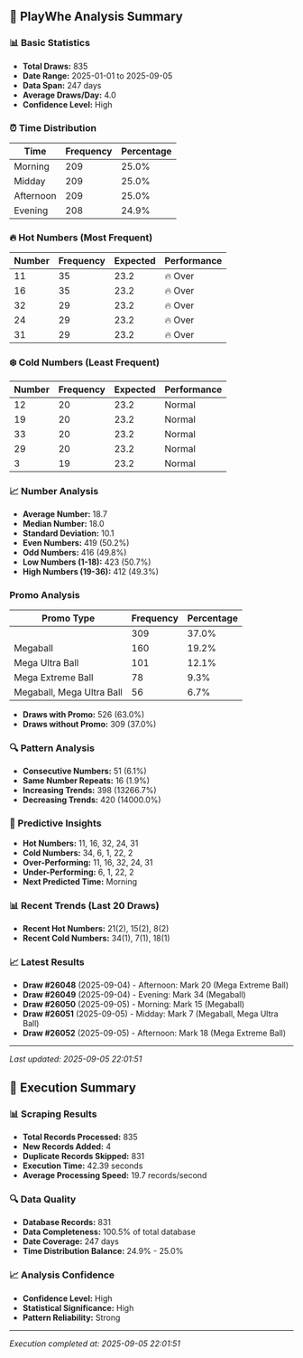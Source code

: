 
## 🎯 PlayWhe Analysis Summary

### 📊 Basic Statistics
- **Total Draws:** 835
- **Date Range:** 2025-01-01 to 2025-09-05
- **Data Span:** 247 days
- **Average Draws/Day:** 4.0
- **Confidence Level:** High

### ⏰ Time Distribution
| Time | Frequency | Percentage |
|------|-----------|------------|
| Morning | 209 | 25.0% |
| Midday | 209 | 25.0% |
| Afternoon | 209 | 25.0% |
| Evening | 208 | 24.9% |

### 🔥 Hot Numbers (Most Frequent)
| Number | Frequency | Expected | Performance |
|--------|-----------|----------|-------------|
| 11 | 35 | 23.2 | 🔥 Over |
| 16 | 35 | 23.2 | 🔥 Over |
| 32 | 29 | 23.2 | 🔥 Over |
| 24 | 29 | 23.2 | 🔥 Over |
| 31 | 29 | 23.2 | 🔥 Over |

### ❄️ Cold Numbers (Least Frequent)
| Number | Frequency | Expected | Performance |
|--------|-----------|----------|-------------|
| 12 | 20 | 23.2 | Normal |
| 19 | 20 | 23.2 | Normal |
| 33 | 20 | 23.2 | Normal |
| 29 | 20 | 23.2 | Normal |
| 3 | 19 | 23.2 | Normal |

### 📈 Number Analysis
- **Average Number:** 18.7
- **Median Number:** 18.0
- **Standard Deviation:** 10.1
- **Even Numbers:** 419 (50.2%)
- **Odd Numbers:** 416 (49.8%)
- **Low Numbers (1-18):** 423 (50.7%)
- **High Numbers (19-36):** 412 (49.3%)

###  Promo Analysis
| Promo Type | Frequency | Percentage |
|------------|-----------|------------|
|  | 309 | 37.0% |
| Megaball | 160 | 19.2% |
| Mega Ultra Ball | 101 | 12.1% |
| Mega Extreme Ball | 78 | 9.3% |
| Megaball, Mega Ultra Ball | 56 | 6.7% |
- **Draws with Promo:** 526 (63.0%)
- **Draws without Promo:** 309 (37.0%)

### 🔍 Pattern Analysis
- **Consecutive Numbers:** 51 (6.1%)
- **Same Number Repeats:** 16 (1.9%)
- **Increasing Trends:** 398 (13266.7%)
- **Decreasing Trends:** 420 (14000.0%)

### 🔮 Predictive Insights
- **Hot Numbers:** 11, 16, 32, 24, 31
- **Cold Numbers:** 34, 6, 1, 22, 2
- **Over-Performing:** 11, 16, 32, 24, 31
- **Under-Performing:** 6, 1, 22, 2
- **Next Predicted Time:** Morning

### 📊 Recent Trends (Last 20 Draws)
- **Recent Hot Numbers:** 21(2), 15(2), 8(2)
- **Recent Cold Numbers:** 34(1), 7(1), 18(1)

### 📈 Latest Results
- **Draw #26048** (2025-09-04) - Afternoon: Mark 20 (Mega Extreme Ball)
- **Draw #26049** (2025-09-04) - Evening: Mark 34 (Megaball)
- **Draw #26050** (2025-09-05) - Morning: Mark 15 (Megaball)
- **Draw #26051** (2025-09-05) - Midday: Mark 7 (Megaball, Mega Ultra Ball)
- **Draw #26052** (2025-09-05) - Afternoon: Mark 18 (Mega Extreme Ball)

---
*Last updated: 2025-09-05 22:01:51*

## 🚀 Execution Summary

### 📊 Scraping Results
- **Total Records Processed:** 835
- **New Records Added:** 4
- **Duplicate Records Skipped:** 831
- **Execution Time:** 42.39 seconds
- **Average Processing Speed:** 19.7 records/second

### 🔍 Data Quality
- **Database Records:** 831
- **Data Completeness:** 100.5% of total database
- **Date Coverage:** 247 days
- **Time Distribution Balance:** 24.9% - 25.0%

### 📈 Analysis Confidence
- **Confidence Level:** High
- **Statistical Significance:** High
- **Pattern Reliability:** Strong

---
*Execution completed at: 2025-09-05 22:01:51*
